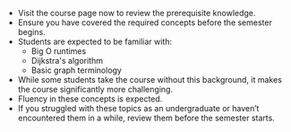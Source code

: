 -   Visit the course page now to review the prerequisite knowledge.
-   Ensure you have covered the required concepts before the semester begins.
-   Students are expected to be familiar with:
    -   Big O runtimes
    -   Dijkstra's algorithm
    -   Basic graph terminology
-   While some students take the course without this background, it makes the course significantly more challenging.
-   Fluency in these concepts is expected.
-   If you struggled with these topics as an undergraduate or haven’t encountered them in a while, review them before the semester starts.
<!--stackedit_data:
eyJoaXN0b3J5IjpbLTc4MDA1NjcyNCw4NDQwMTQ0MDRdfQ==
-->